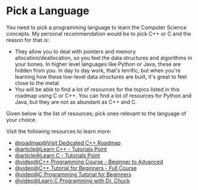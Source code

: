 # Pick a Language

You need to pick a programming language to learn the Computer Science concepts. My personal recommendation would be to pick C++ or C and the reason for that is:

*   They allow you to deal with pointers and memory allocation/deallocation, so you feel the data structures and algorithms in your bones. In higher level languages like Python or Java, these are hidden from you. In day to day work, that's terrific, but when you're learning how these low-level data structures are built, it's great to feel close to the metal.
*   You will be able to find a lot of resources for the topics listed in this roadmap using C or C++. You can find a lot of resources for Python and Java, but they are not as abundant as C++ and C.

Given below is the list of resources; pick ones relevant to the language of your choice.

Visit the following resources to learn more:

- [@roadmap@Visit Dedicated C++ Roadmap](https://roadmap.sh/cpp)
- [@article@Learn C++ - Tutorials Point](https://www.tutorialspoint.com/cplusplus/index.htm)
- [@article@Learn C - Tutorials Point](https://www.tutorialspoint.com/cprogramming/index.htm)
- [@video@C++ Programming Course - Beginner to Advanced](https://www.youtube.com/watch?v=8jLOx1hD3_o)
- [@video@C++ Tutorial for Beginners - Full Course](https://www.youtube.com/watch?v=vLnPwxZdW4Y)
- [@video@C Programming Tutorial for Beginners](https://www.youtube.com/watch?v=KJgsSFOSQv0)
- [@video@Learn C Programming with Dr. Chuck](https://www.youtube.com/watch?v=j-_s8f5K30I)